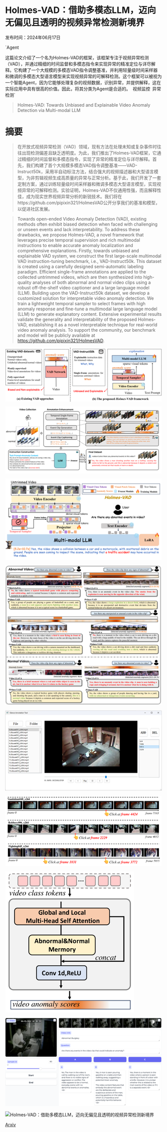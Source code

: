 # Holmes-VAD：借助多模态LLM，迈向无偏见且透明的视频异常检测新境界

发布时间：2024年06月17日

`Agent

这篇论文介绍了一个名为Holmes-VAD的框架，该框架专注于视频异常检测（VAD），并通过精细的时间监督和多模态指令来实现异常的精准定位与详尽解释。它构建了一个大规模的多模态VAD指令调整基准，并利用轻量级时间采样器和微调的多模态大型语言模型来实现视频异常的可解释检测。这个框架可以被视为一个智能Agent，因为它能够处理复杂的视频数据，识别异常，并提供解释，这在实际应用中具有很高的价值。因此，将其分类为Agent是合适的。` `视频监控` `异常检测`

> Holmes-VAD: Towards Unbiased and Explainable Video Anomaly Detection via Multi-modal LLM

# 摘要

> 在开放式视频异常检测（VAD）领域，现有方法在处理未知或复杂事件时往往出现检测偏差且缺乏透明度。为此，我们推出了Holmes-VAD框架，它通过精细的时间监督和多模态指令，实现了异常的精准定位与详尽解释。首先，我们构建了首个大规模多模态VAD指令调整基准——VAD-Instruct50k，采用半自动标注方法，结合强大的视频描述器和大型语言模型，为非剪辑视频生成高质量的异常与正常分析。基于此，我们开发了一套定制方案，通过训练轻量级时间采样器和微调多模态大型语言模型，实现视频异常的可解释检测。实验证明，Holmes-VAD不仅通用性强，而且解释性佳，成为现实世界视频异常分析的新锐技术。我们将在https://github.com/pipixin321/HolmesVAD公开分享我们的基准和模型，以促进社区发展。

> Towards open-ended Video Anomaly Detection (VAD), existing methods often exhibit biased detection when faced with challenging or unseen events and lack interpretability. To address these drawbacks, we propose Holmes-VAD, a novel framework that leverages precise temporal supervision and rich multimodal instructions to enable accurate anomaly localization and comprehensive explanations. Firstly, towards unbiased and explainable VAD system, we construct the first large-scale multimodal VAD instruction-tuning benchmark, i.e., VAD-Instruct50k. This dataset is created using a carefully designed semi-automatic labeling paradigm. Efficient single-frame annotations are applied to the collected untrimmed videos, which are then synthesized into high-quality analyses of both abnormal and normal video clips using a robust off-the-shelf video captioner and a large language model (LLM). Building upon the VAD-Instruct50k dataset, we develop a customized solution for interpretable video anomaly detection. We train a lightweight temporal sampler to select frames with high anomaly response and fine-tune a multimodal large language model (LLM) to generate explanatory content. Extensive experimental results validate the generality and interpretability of the proposed Holmes-VAD, establishing it as a novel interpretable technique for real-world video anomaly analysis. To support the community, our benchmark and model will be publicly available at https://github.com/pipixin321/HolmesVAD.

![Holmes-VAD：借助多模态LLM，迈向无偏见且透明的视频异常检测新境界](../../../paper_images/2406.12235/x1.png)

![Holmes-VAD：借助多模态LLM，迈向无偏见且透明的视频异常检测新境界](../../../paper_images/2406.12235/x2.png)

![Holmes-VAD：借助多模态LLM，迈向无偏见且透明的视频异常检测新境界](../../../paper_images/2406.12235/x3.png)

![Holmes-VAD：借助多模态LLM，迈向无偏见且透明的视频异常检测新境界](../../../paper_images/2406.12235/x4.png)

![Holmes-VAD：借助多模态LLM，迈向无偏见且透明的视频异常检测新境界](../../../paper_images/2406.12235/fig_interface.png)

![Holmes-VAD：借助多模态LLM，迈向无偏见且透明的视频异常检测新境界](../../../paper_images/2406.12235/x5.png)

![Holmes-VAD：借助多模态LLM，迈向无偏见且透明的视频异常检测新境界](../../../paper_images/2406.12235/x6.png)

![Holmes-VAD：借助多模态LLM，迈向无偏见且透明的视频异常检测新境界](../../../paper_images/2406.12235/fig_human_eval_interface.png)

![Holmes-VAD：借助多模态LLM，迈向无偏见且透明的视频异常检测新境界](../../../paper_images/2406.12235/x7.png)

[Arxiv](https://arxiv.org/abs/2406.12235)